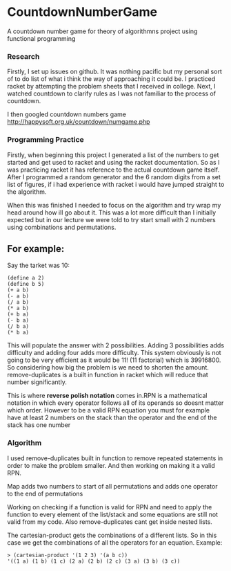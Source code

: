 # CountdownNumberGame
A countdown number game for theory of algorithmns project using functional programming

### Research
Firstly, I set up issues on github. It was nothing pacific but my personal sort of
to do list of what i think the way of approaching it could be.
I practiced racket by attempting the problem sheets that I received in college.
Next, I watched countdown to clarify rules as I was not familiar to the process of countdown.

I then googled countdown numbers game http://happysoft.org.uk/countdown/numgame.php

### Programming Practice
Firstly, when beginning this project I generated a list of the numbers to get started 
and get used to racket and using the racket documentation. So as I was practicing racket it has 
reference to the actual countdown game itself.
 After I programmed a random generator and the 6 random digits from
a set list of figures,  if i had experience with
racket i would have jumped straight to the algorithm. 

When this was finished I needed to focus on the algorithm and try wrap
my head around how ill go about it. This was a lot more difficult than I initially expected but 
in our lecture we were told to try start small with 2 numbers using combinations and permutations.

For example:
------------
Say the tarket was 10:
```racket
(define a 2)
(define b 5)
(+ a b)
(- a b)
(/ a b)
(* a b)
(+ b a)
(- b a)
(/ b a)
(* b a)
```

This will populate the answer with 2 possibilities.
Adding 3 possibilities adds difficulty and adding four adds more difficulty. This system obviously is not going to be very
efficient as it would be 11! (11 factorial) which is 39916800. So considering how big the problem is we need to shorten the amount.
remove-duplicates is a built in function in racket which will reduce that number significantly.


This is where **reverse polish notation** comes in.RPN is a mathematical notation in which every operator follows all of its operands so 
doesnt matter which order. However to be a valid RPN equation you must for example have at least 2 numbers on the stack than the operator
and the end of the stack has one number  

### Algorithm 
I used remove-duplicates built in function to remove repeated statements in order
to make the problem smaller. And then working on making it a valid RPN.

Map adds two numbers to start of all permutations and adds one operator to the end of permutations

Working on checking if a function is valid for RPN and need to apply the function to 
every element of the list/stack and some equations are still not valid from my code. Also
remove-duplicates cant get inside nested lists.

The cartesian-product gets the combinations of a different lists. So in this case we get the 
combinations of all the operators for an equation. 
Example:

```racket
> (cartesian-product '(1 2 3) '(a b c))
'((1 a) (1 b) (1 c) (2 a) (2 b) (2 c) (3 a) (3 b) (3 c))
```